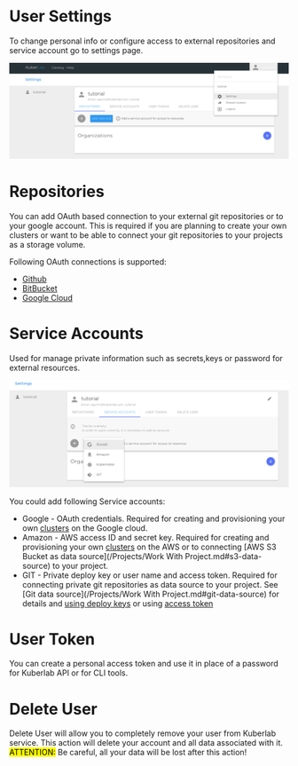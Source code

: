 # User Settings
To change personal info or configure access to external repositories and service account go to settings page.

![](../img/settings/settings1.png)

#  <a name="repositories"></a>Repositories
You can add  OAuth based connection to your external git repositories or to your google account. This is required if you are planning to create your own clusters or want to be able to connect your git repositories to your projects as a storage volume.

Following OAuth connections is supported:

* [Github](https://github.com)
* [BitBucket](https://bitbucket.org)
* [Google Cloud](https://cloud.google.com)

# <a name="service-accounts"></a>Service Accounts
Used for manage private information such as secrets,keys or password for external resources.

![](../img/settings/settings2.png)

You could add following Service accounts:

* Google - OAuth credentials. Required for creating and provisioning your own [clusters](/Resources/Cluster.md) on the Google cloud.
* Amazon - AWS access ID and secret key. Required for creating and provisioning your own [clusters](/Resources/Cluster.md) on the AWS or to connecting [AWS S3 Bucket as data source](/Projects/Work With Project.md#s3-data-source) to your project.
* GIT - Private deploy key or user name and access token. Required for connecting private git repositories as data source to your project. See [Git data source](/Projects/Work With Project.md#git-data-source) for details and [using deploy keys](https://developer.github.com/v3/guides/managing-deploy-keys/#deploy-keys) or using [access token](https://help.github.com/articles/creating-a-personal-access-token-for-the-command-line/) 


# User Token
You can create a personal access token and use it in place of a password for Kuberlab API or for CLI tools.

# Delete User

Delete User will allow you to completely remove your user from Kuberlab service. This action will delete your account and all data associated with it. <mark>ATTENTION:</mark> Be careful, all your data will be lost after this action!